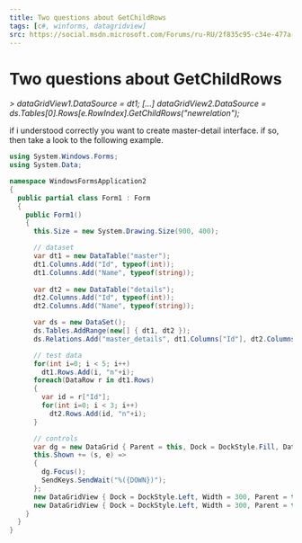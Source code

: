```yaml
---
title: Two questions about GetChildRows
tags: [c#, winforms, datagridview]
src: https://social.msdn.microsoft.com/Forums/ru-RU/2f835c95-c34e-477a-9182-6dfb0fa18be5/two-questions-about-getchildrows?forum=winformsdatacontrols
---
```

# Two questions about GetChildRows
*> dataGridView1.DataSource = dt1; [...] dataGridView2.DataSource = ds.Tables[0].Rows[e.RowIndex].GetChildRows("newrelation");*

if i understood correctly you want to create master-detail interface.
if so, then take a look to the following example.
```c#
using System.Windows.Forms;
using System.Data;

namespace WindowsFormsApplication2
{
  public partial class Form1 : Form
  {
    public Form1()
    {
      this.Size = new System.Drawing.Size(900, 400);

      // dataset
      var dt1 = new DataTable("master");
      dt1.Columns.Add("Id", typeof(int));
      dt1.Columns.Add("Name", typeof(string));
      
      var dt2 = new DataTable("details");
      dt2.Columns.Add("Id", typeof(int));
      dt2.Columns.Add("Name", typeof(string));

      var ds = new DataSet();
      ds.Tables.AddRange(new[] { dt1, dt2 });
      ds.Relations.Add("master_details", dt1.Columns["Id"], dt2.Columns["Id"]);

      // test data
      for(int i=0; i < 5; i++) 
        dt1.Rows.Add(i, "n"+i);
      foreach(DataRow r in dt1.Rows)
      {
        var id = r["Id"];
        for(int i=0; i < 3; i++)
          dt2.Rows.Add(id, "n"+i);
      }

      // controls
      var dg = new DataGrid { Parent = this, Dock = DockStyle.Fill, DataSource = ds };
      this.Shown += (s, e) => 
      {
        dg.Focus();
        SendKeys.SendWait("%({DOWN})");
      };
      new DataGridView { Dock = DockStyle.Left, Width = 300, Parent = this, DataSource = ds, DataMember = "master.master_details" };
      new DataGridView { Dock = DockStyle.Left, Width = 300, Parent = this, DataSource = ds, DataMember = "master" };
    }
  }
}
```
